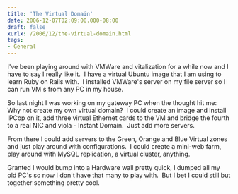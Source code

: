 ```yaml
---
title: 'The Virtual Domain'
date: 2006-12-07T02:09:00.000-08:00
draft: false
xurlx: /2006/12/the-virtual-domain.html
tags: 
- General
---
```


I've been playing around with VMWare and vitalization for a while now and I have to say I really like it.  I have a virtual Ubuntu image that I am using to learn Ruby on Rails with.  I installed VMWare's server on my file server so I can run VM's from any PC in my house.

So last night I was working on my gateway PC when the thought hit me:  Why not create my own virtual domain?  I could create an image and install IPCop on it, add three virtual Ethernet cards to the VM and bridge the fourth to a real NIC and viola - Instant Domain.  Just add more servers.

From there I could add servers to the Green, Orange and Blue Virtual zones and just play around with configurations.  I could create a mini-web farm, play around with MySQL replication, a virtual cluster, anything.

Granted I would bump into a Hardware wall pretty quick, I dumped all my old PC's so now I don't have that many to play with.  But I bet I could still but together something pretty cool.